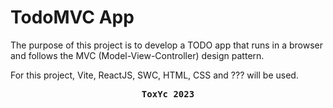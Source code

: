 # TodoMVC App

The purpose of this project is to develop a TODO app that runs in a browser and follows the MVC (Model-View-Controller) design pattern.

For this project, Vite, ReactJS, SWC, HTML, CSS and ??? will be used.

<pre style="display: flex; justify-content: center;"><b>ToxYc 2023</b></pre>

